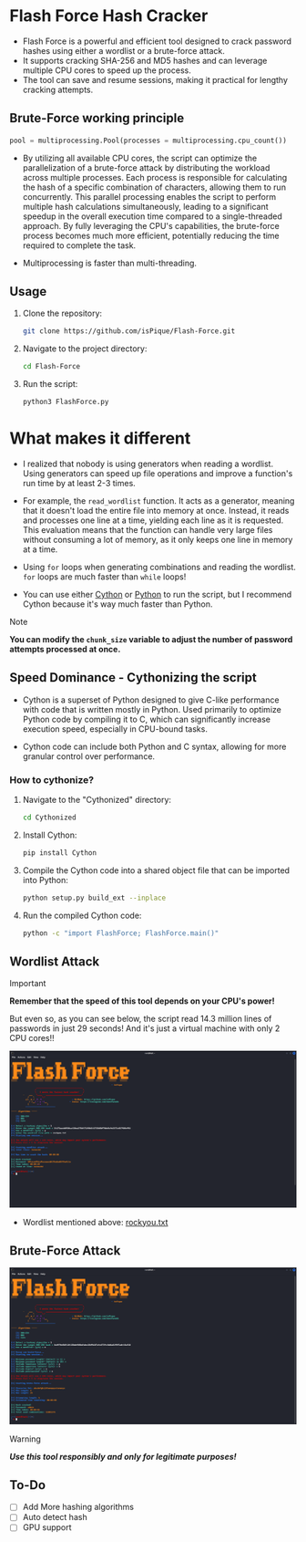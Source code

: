 # Flash Force Hash Cracker

- Flash Force is a powerful and efficient tool designed to crack password hashes using either a wordlist or a brute-force attack.
- It supports cracking SHA-256 and MD5 hashes and can leverage multiple CPU cores to speed up the process.
- The tool can save and resume sessions, making it practical for lengthy cracking attempts.

## Brute-Force working principle

```python
pool = multiprocessing.Pool(processes = multiprocessing.cpu_count())
```

- By utilizing all available CPU cores, the script can optimize the parallelization of a brute-force attack by distributing the workload across multiple processes. Each process is responsible for calculating the hash of a specific combination of characters, allowing them to run concurrently. This parallel processing enables the script to perform multiple hash calculations simultaneously, leading to a significant speedup in the overall execution time compared to a single-threaded approach. By fully leveraging the CPU's capabilities, the brute-force process becomes much more efficient, potentially reducing the time required to complete the task.

- Multiprocessing is faster than multi-threading.

## Usage

1. Clone the repository:

    ```bash
    git clone https://github.com/isPique/Flash-Force.git
    ```

2. Navigate to the project directory:

    ```bash
    cd Flash-Force
    ```

3. Run the script:

    ```bash
    python3 FlashForce.py
    ```

# What makes it different

- I realized that nobody is using generators when reading a wordlist. Using generators can speed up file operations and improve a function's run time by at least 2-3 times.

- For example, the `read_wordlist` function. It acts as a generator, meaning that it doesn't load the entire file into memory at once. Instead, it reads and processes one line at a time, yielding each line as it is requested. This evaluation means that the function can handle very large files without consuming a lot of memory, as it only keeps one line in memory at a time.

- Using `for` loops when generating combinations and reading the wordlist. `for` loops are much faster than `while` loops!

- You can use either [Cython](https://cython.org/) or [Python](https://www.python.org/) to run the script, but I recommend Cython because it's way much faster than Python.

> [!NOTE]
> **You can modify the `chunk_size` variable to adjust the number of password attempts processed at once.**

## Speed Dominance - Cythonizing the script

- Cython is a superset of Python designed to give C-like performance with code that is written mostly in Python. Used primarily to optimize Python code by compiling it to C, which can significantly increase execution speed, especially in CPU-bound tasks.

- Cython code can include both Python and C syntax, allowing for more granular control over performance.

### How to cythonize?

  1. Navigate to the "Cythonized" directory:
  
      ```bash
      cd Cythonized
      ```

  2. Install Cython:
     ```bash
     pip install Cython
     ```
  
  3. Compile the Cython code into a shared object file that can be imported into Python:
  
      ```bash
      python setup.py build_ext --inplace
      ```
  
  4. Run the compiled Cython code:
  
     ```bash
     python -c "import FlashForce; FlashForce.main()"
     ```

## Wordlist Attack
> [!IMPORTANT]
> **Remember that the speed of this tool depends on your CPU's power!**

But even so, as you can see below, the script read 14.3 million lines of passwords in just 29 seconds! And it's just a virtual machine with only 2 CPU cores!!

![Wordlist Attack](https://github.com/isPique/Flash-Force/blob/main/Images/Wordlist%20Attack.png)

- Wordlist mentioned above: [rockyou.txt](https://github.com/brannondorsey/naive-hashcat/releases/download/data/rockyou.txt)

## Brute-Force Attack
![Brute-Force Attack](https://github.com/isPique/Flash-Force/blob/main/Images/Brute-Force%20Attack.png)

> [!WARNING]
> ***Use this tool responsibly and only for legitimate purposes!***

## To-Do
- [ ] Add More hashing algorithms
- [ ] Auto detect hash
- [ ] GPU support
